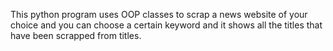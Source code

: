 This python program uses OOP classes to scrap a news website of your choice and you can choose a certain keyword and it shows all the titles that have been scrapped from titles. 
